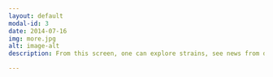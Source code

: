 ```yaml
---
layout: default
modal-id: 3
date: 2014-07-16
img: more.jpg
alt: image-alt
description: From this screen, one can explore strains, see news from different cannabis news providers, explore state level cannabis information, dispensaries. One can also update his/her profile and medical conditions. It is very easy to connect with your 1upHealth as well.

---
```

